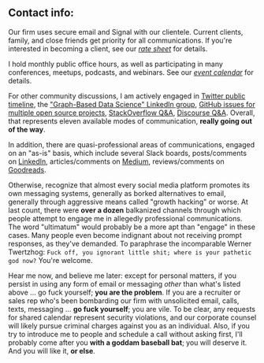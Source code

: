 
## Contact info:

Our firm uses secure email and Signal with our clientele.
Current clients, family, and close friends get priority for all communications.
If you're interested in becoming a client, see our [*rate sheet*](https://derwen.ai/flywheel#rates) for details.

I hold monthly public office hours, as well as participating in many conferences, meetups, podcasts, and webinars. See our [*event calendar*](https://derwen.ai/events) for details.

For other community discussions, I am actively engaged in 
[Twitter public timeline](https://twitter.com/pacoid),
the ["Graph-Based Data Science" LinkedIn group](https://www.linkedin.com/groups/6725785/),
[GitHub issues for multiple open source projects](https://github.com/ceteri),
[StackOverflow Q&A](https://stackoverflow.com/story/pacoid),
[Discourse Q&A](https://answers.knowledgegraph.tech/). Overall, that represents eleven available modes of communication, **really going out of the way**.

In addition, there are quasi-professional areas of communications, engaged on an "as-is" basis, which include several Slack boards, posts/comments on [LinkedIn](https://www.linkedin.com/in/ceteri/), articles/comments on [Medium](https://medium.com/@pacoid), reviews/comments on [Goodreads](https://www.goodreads.com/author/show/6544919.Paco_Nathan).

Otherwise, recognize that almost every social media platform promotes its own messaging systems, generally as borked alternatives to email, generally through aggressive means called "growth hacking" or worse.
At last count, there were **over a dozen** balkanized channels through which people attempt to engage me in allegedly professional communications.
The word "ultimatum" would probably be a more apt than "engage" in these cases. 
Many people even become indignant about not receiving prompt responses, as they've demanded.
To paraphrase the incomparable Werner Twertzhog: `Fuck off, you ignorant little shit; where is your pathetic god now?` You're welcome.

Hear me now, and believe me later: except for personal matters, if you persist in using any form of email or messaging *other* than what's listed above  ... go fuck yourself; **you are the problem**.
If you are a recruiter or sales rep who's been bombarding our firm with unsolicited email, calls, texts, messaging ... **go fuck yourself**; you are vile.
To be clear, any requests for shared calendar represent security violations, and our corporate counsel will likely pursue criminal charges against you as an individual.
Also, if you try to introduce me to people and schedule a call without asking first, I'll probably come after you **with a goddam baseball bat**; you will deserve it. And you will like it, **or else**.
